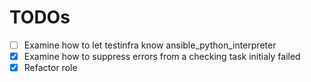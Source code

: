 # TODOs
- [ ] Examine how to let testinfra know ansible_python_interpreter
- [x] Examine how to suppress errors from a checking task initialy failed
- [x] Refactor role

